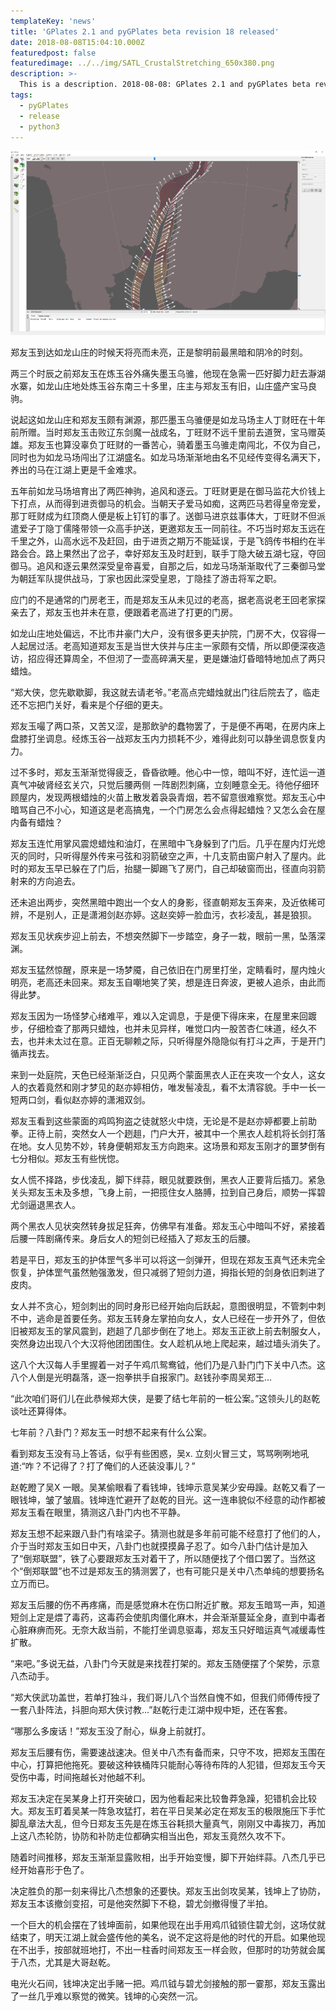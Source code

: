 ```yaml
---
templateKey: 'news'
title: 'GPlates 2.1 and pyGPlates beta revision 18 released'
date: 2018-08-08T15:04:10.000Z
featuredpost: false
featuredimage: ../../img/SATL_CrustalStretching_650x380.png
description: >-
  This is a description. 2018-08-08: GPlates 2.1 and pyGPlates beta revision 18 released!
tags:
  - pyGPlates
  - release
  - python3
---
```

![SATL_CrustalStretching](../../img/SATL_CrustalStretching_650x380.png)

郑友玉到达如龙山庄的时候天将亮而未亮，正是黎明前最黑暗和阴冷的时刻。

两三个时辰之前郑友玉在炼玉谷外痛失墨玉乌骓，他现在急需一匹好脚力赶去瀞湖水寨，如龙山庄地处炼玉谷东南三十多里，庄主与郑友玉有旧，山庄盛产宝马良驹。

说起这如龙山庄和郑友玉颇有渊源，那匹墨玉乌骓便是如龙马场主人丁财旺在十年前所赠。当时郑友玉击败辽东剑魔一战成名，丁旺财不远千里前去道贺，宝马赠英雄。郑友玉也算没辜负丁旺财的一番苦心，骑着墨玉乌骓走南闯北，不仅为自己，同时也为如龙马场闯出了江湖盛名。如龙马场渐渐地由名不见经传变得名满天下，养出的马在江湖上更是千金难求。

五年前如龙马场培育出了两匹神驹，追风和逐云。丁旺财更是在御马监花大价钱上下打点，从而得到进贡御马的机会。当朝天子爱马如痴，这两匹马若得皇帝宠爱，那丁旺财成为红顶商人便是板上钉钉的事了。送御马进京兹事体大，丁旺财不但派遣爱子丁隐丁儒隆带领一众高手护送，更邀郑友玉一同前往。不巧当时郑友玉远在千里之外，山高水远不及赶回，由于进贡之期万不能延误，于是飞鸽传书相约在半路会合。路上果然出了岔子，幸好郑友玉及时赶到，联手丁隐大破五湖七寇，夺回御马。追风和逐云果然深受皇帝喜爱，自那之后，如龙马场渐渐取代了三秦御马堂为朝廷军队提供战马，丁家也因此深受皇恩，丁隐挂了游击将军之职。

应门的不是通常的门房老王，而是郑友玉从未见过的老高，据老高说老王回老家探亲去了，郑友玉也并未在意，便跟着老高进了打更的门房。

如龙山庄地处偏远，不比市井豪门大户，没有很多更夫护院，门房不大，仅容得一人起居过活。老高知道郑友玉是当世大侠并与庄主一家颇有交情，所以即便深夜造访，招应得还算周全，不但沏了一壶高碎满天星，更是嫌油灯昏暗特地加点了两只蜡烛。

“郑大侠，您先歇歇脚，我这就去请老爷。”老高点完蜡烛就出门往后院去了，临走还不忘把门关好，看来是个仔细的更夫。

郑友玉嘬了两口茶，又苦又涩，是那飲驴的蠢物罢了，于是便不再喝，在房内床上盘膝打坐调息。经炼玉谷一战郑友玉内力损耗不少，难得此刻可以静坐调息恢复内力。

过不多时，郑友玉渐渐觉得疲乏，昏昏欲睡。他心中一惊，暗叫不好，连忙运一道真气冲破肾经玄关穴，只觉后腰两侧
一阵剧烈刺痛，立刻睡意全无。待他仔细环顾屋内，发现两根蜡烛的火苗上散发着袅袅青烟，若不留意很难察觉。郑友玉心中暗骂自己不小心，知道这是老高搞鬼，一个门房怎么会点得起蜡烛？又怎么会在屋内备有蜡烛？

郑友玉连忙用掌风震熄蜡烛和油灯，在黑暗中飞身躲到了门后。几乎在屋内灯光熄灭的同时，只听得屋外传来弓弦和羽箭破空之声，十几支箭由窗户射入了屋内。此时的郑友玉早已躲在了门后，抬腿一脚踢飞了房门，自己却破窗而出，径直向羽箭射来的方向追去。

还未追出两步，突然黑暗中跑出一个女人的身影，径直朝郑友玉奔来，及近依稀可辨，不是别人，正是潇湘剑赵亦婷。这赵奕婷一脸血污，衣衫凌乱，甚是狼狈。

郑友玉见状疾步迎上前去，不想突然脚下一步踏空，身子一栽，眼前一黑，坠落深渊。

郑友玉猛然惊醒，原来是一场梦魇，自己依旧在门房里打坐，定睛看时，屋内烛火明亮，老高还未回来。郑友玉自嘲地笑了笑，想是连日奔波，更被人追杀，由此而得此梦。

郑友玉因为一场怪梦心绪难平，难以入定调息，于是便下得床来，在屋里来回踱步，仔细检查了那两只蜡烛，也并未见异样，唯觉口内一股苦杏仁味道，经久不去，也并未太过在意。正百无聊赖之际，只听得屋外隐隐似有打斗之声，于是开门循声找去。

来到一处庭院，天色已经渐渐泛白，只见两个蒙面黑衣人正在夹攻一个女人，这女人的衣着竟然和刚才梦见的赵亦婷相仿，唯发髻凌乱，看不太清容貌。手中一长一短两口剑，看似赵亦婷的潇湘双剑。

郑友玉看到这些蒙面的鸡鸣狗盗之徒就怒火中烧，无论是不是赵亦婷都要上前助拳。正待上前，突然女人一个趔趄，门户大开，被其中一个黑衣人趁机将长剑打落在地。女人见势不妙，转身便朝郑友玉方向跑来。这场景和郑友玉刚才的噩梦倒有七分相似。郑友玉有些恍惚。

女人慌不择路，步伐凌乱，脚下绊蒜，眼见就要跌倒，黑衣人正要背后插刀。紧急关头郑友玉未及多想，飞身上前，一把揽住女人胳膊，拉到自己身后，顺势一挥碧尤剑逼退黑衣人。

两个黑衣人见状突然转身拔足狂奔，仿佛早有准备。郑友玉心中暗叫不好，紧接着后腰一阵剧痛传来。身后女人的短剑已经插入了郑友玉的后腰。

若是平日，郑友玉的护体罡气多半可以将这一剑弹开，但现在郑友玉真气还未完全恢复，护体罡气虽然勉强激发，但只减弱了短剑力道，拇指长短的剑身依旧刺进了皮肉。

女人并不贪心，短剑刺出的同时身形已经开始向后跃起，意图很明显，不管刺中刺不中，逃命是首要任务。郑友玉转身左掌拍向女人，女人已经在一步开外了，但依旧被郑友玉的掌风震到，趔趄了几部步倒在了地上。郑友玉正欲上前去制服女人，突然身边出现八个大汉将他团团围住。女人趁机从地上爬起来，越过墙头消失了。

这八个大汉每人手里握着一对子午鸡爪鸳鸯钺，他们乃是八卦门门下关中八杰。这八个人倒是光明磊落，逐一抱拳拱手自报家门。赵钱孙李周吴郑王…

“此次咱们哥们儿在此恭候郑大侠，是要了结七年前的一桩公案。”这领头儿的赵乾谈吐还算得体。

七年前？八卦门？郑友玉一时想不起来有什么公案。

看到郑友玉没有马上答话，似乎有些困惑，吴x. 立刻火冒三丈，骂骂咧咧地吼道:“咋？不记得了？打了俺们的人还装没事儿？”

赵乾瞪了吴X 一眼。吴某偷眼看了看钱坤，钱坤示意吴某少安毋躁。赵乾又看了一眼钱坤，皱了皱眉。钱坤连忙避开了赵乾的目光。这一连串貌似不经意的动作都被郑友玉看在眼里，猜测这八卦门内也不平静。

郑友玉想不起来跟八卦门有啥梁子。猜测也就是多年前可能不经意打了他们的人，介于当时郑友玉如日中天，八卦门也就摸摸鼻子忍了。如今八卦门估计是加入了“倒郑联盟”，铁了心要跟郑友玉对着干了，所以随便找了个借口罢了。当然这个“倒郑联盟”也不过是郑友玉的猜测罢了，也有可能只是关中八杰单纯的想要扬名立万而已。

郑友玉后腰的伤不再疼痛，而是感觉麻木在伤口附近扩散。郑友玉暗骂一声，知道短剑上定是煨了毒药，这毒药会使肌肉僵化麻木，并会渐渐蔓延全身，直到中毒者心脏麻痹而死。无奈大敌当前，不能打坐调息驱毒，郑友玉只好暗运真气减缓毒性扩散。

“来吧。”多说无益，八卦门今天就是来找茬打架的。郑友玉随便摆了个架势，示意八杰动手。

“郑大侠武功盖世，若单打独斗，我们哥儿八个当然自愧不如，但我们师傅传授了一套八卦阵法，抖胆向郑大侠讨教…”赵乾行走江湖中规中矩，还在客套。

“哪那么多废话！”郑友玉没了耐心，纵身上前就打。

郑友玉后腰有伤，需要速战速决。但关中八杰有备而来，只守不攻，把郑友玉围在中心，打算把他拖死。要破这种铁桶阵只能耐心等待布阵的人犯错，但郑友玉今天受伤中毒，时间拖越长对他越不利。

郑友玉决定在吴某身上打开突破口，因为他看起来比较鲁莽急躁，犯错机会比较大。郑友玉盯着吴某一阵急攻猛打，若在平日吴某必定在郑友玉的极限施压下手忙脚乱章法大乱，但今日郑友玉先是在炼玉谷耗损大量真气，刚刚又中毒挨刀，再加上这八杰轮防，协防和补防走位都确实相当出色，郑友玉竟然久攻不下。

随着时间推移，郑友玉渐渐显露败相，出手开始变慢，脚下开始绊蒜。八杰几乎已经开始喜形于色了。

决定胜负的那一刻来得比八杰想象的还要快。郑友玉出剑攻吴某，钱坤上了协防，郑友玉本该撤剑变招，可是他突然脚下不稳，碧尤剑撤得慢了半拍。

一个巨大的机会摆在了钱坤面前，如果他现在出手用鸡爪钺锁住碧尤剑，这场仗就结束了，明天江湖上就会盛传他的美名，说不定这将是他的时代的开启。如果他现在不出手，按部就班地打，不出一柱香时间郑友玉一样会败，但那时的功劳就会属于八杰，尤其是大哥赵乾。

电光火石间，钱坤决定出手赌一把。鸡爪钺与碧尤剑接触的那一霎那，郑友玉露出了一丝几乎难以察觉的微笑。钱坤的心突然一沉。


